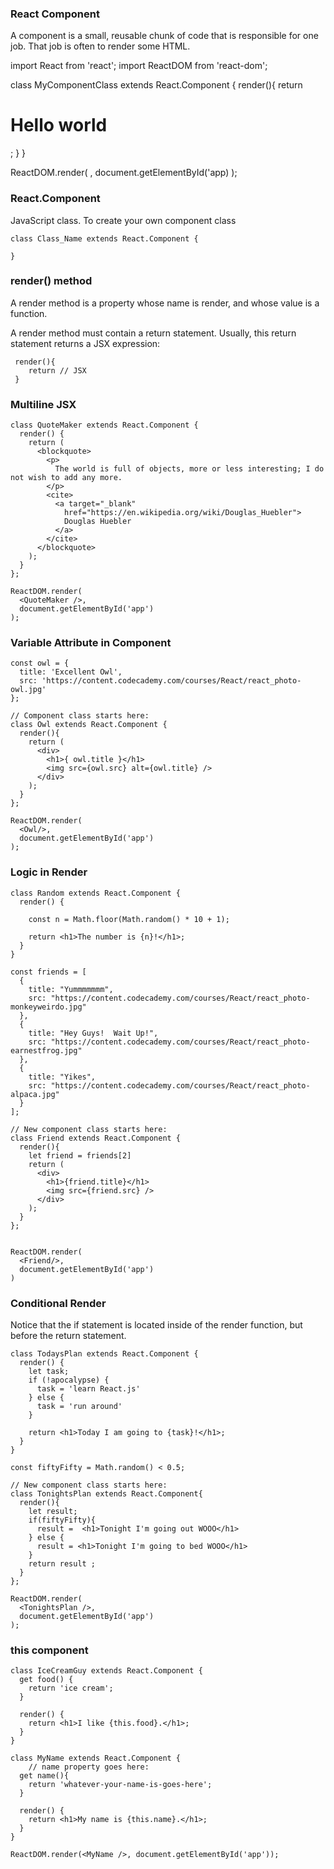 ### React Component
A component is a small, reusable chunk of code that is responsible for one job. That job is often to render some HTML.


import React from 'react';
import ReactDOM from 'react-dom';

class MyComponentClass extends React.Component {
    render(){
        return <h1>Hello world</h1>;
    }
}

ReactDOM.render(
    <MyComponentClass />,
    document.getElementById('app)
);

### React.Component 
JavaScript class. 
To create your own component class

```
class Class_Name extends React.Component {

}
```

### render() method 

A render method is a property whose name is render, and whose value is a function. 

A render method must contain a return statement. Usually, this return statement returns a JSX expression:

```
 render(){
    return // JSX
 }
```

### Multiline JSX 

```
class QuoteMaker extends React.Component {
  render() {
    return (
      <blockquote>
        <p>
          The world is full of objects, more or less interesting; I do not wish to add any more.
        </p>
        <cite>
          <a target="_blank"
            href="https://en.wikipedia.org/wiki/Douglas_Huebler">
            Douglas Huebler
          </a>
        </cite>
      </blockquote>
    );
  }
};

ReactDOM.render(
  <QuoteMaker />,
  document.getElementById('app')
);
```

### Variable Attribute in Component

```
const owl = {
  title: 'Excellent Owl',
  src: 'https://content.codecademy.com/courses/React/react_photo-owl.jpg'
};

// Component class starts here:
class Owl extends React.Component {
  render(){
    return (
      <div>
        <h1>{ owl.title }</h1>
        <img src={owl.src} alt={owl.title} />
      </div>
    );
  }
};

ReactDOM.render(
  <Owl/>,
  document.getElementById('app')
);
```

### Logic in Render 

```
class Random extends React.Component {
  render() {

    const n = Math.floor(Math.random() * 10 + 1);

    return <h1>The number is {n}!</h1>;
  }
}
```

```
const friends = [
  {
    title: "Yummmmmmm",
    src: "https://content.codecademy.com/courses/React/react_photo-monkeyweirdo.jpg"
  },
  {
    title: "Hey Guys!  Wait Up!",
    src: "https://content.codecademy.com/courses/React/react_photo-earnestfrog.jpg"
  },
  {
    title: "Yikes",
    src: "https://content.codecademy.com/courses/React/react_photo-alpaca.jpg"
  }
];

// New component class starts here:
class Friend extends React.Component {
  render(){
    let friend = friends[2]
    return (
      <div>
        <h1>{friend.title}</h1>
        <img src={friend.src} />
      </div>
    );
  }
};


ReactDOM.render(
  <Friend/>,
  document.getElementById('app')
)
```

### Conditional Render

Notice that the if statement is located inside of the render function, but before the return statement. 

```
class TodaysPlan extends React.Component {
  render() {
    let task;
    if (!apocalypse) {
      task = 'learn React.js'
    } else {
      task = 'run around'
    }

    return <h1>Today I am going to {task}!</h1>;
  }
}
```

```
const fiftyFifty = Math.random() < 0.5;

// New component class starts here:
class TonightsPlan extends React.Component{
  render(){
    let result;
    if(fiftyFifty){
      result =  <h1>Tonight I'm going out WOOO</h1>
    } else {
      result = <h1>Tonight I'm going to bed WOOO</h1>
    }
    return result ;
  }
};

ReactDOM.render(
  <TonightsPlan />,
  document.getElementById('app')
);
```

### this component

```
class IceCreamGuy extends React.Component {
  get food() {
    return 'ice cream';
  }

  render() {
    return <h1>I like {this.food}.</h1>;
  }
}
```

```
class MyName extends React.Component {
	// name property goes here:
  get name(){
    return 'whatever-your-name-is-goes-here';
  }

  render() {
    return <h1>My name is {this.name}.</h1>;
  }
}

ReactDOM.render(<MyName />, document.getElementById('app'));
```